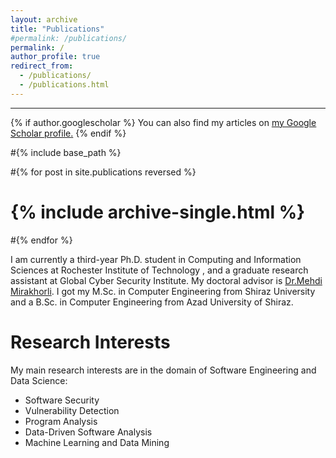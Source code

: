 ```yaml
---
layout: archive
title: "Publications"
#permalink: /publications/
permalink: /
author_profile: true
redirect_from: 
  - /publications/
  - /publications.html
---
```

---
{% if author.googlescholar %}
  You can also find my articles on <u><a href="{{author.googlescholar}}">my Google Scholar profile</a>.</u>
{% endif %}

#{% include base_path %}

#{% for post in site.publications reversed %}
#  {% include archive-single.html %}
#{% endfor %}


I am currently a third-year Ph.D. student in Computing and Information Sciences at Rochester Institute of Technology , and a graduate research assistant at Global Cyber Security Institute. My doctoral advisor is [Dr.Mehdi Mirakhorli](https://www.se.rit.edu/~mehdi/). I got my M.Sc. in Computer Engineering from Shiraz University and a B.Sc. in Computer Engineering from Azad University of Shiraz.


Research Interests
======
My main research interests are in the domain of Software Engineering and Data Science:
* Software Security
* Vulnerability Detection
* Program Analysis 
* Data-Driven Software Analysis
* Machine Learning and Data Mining

